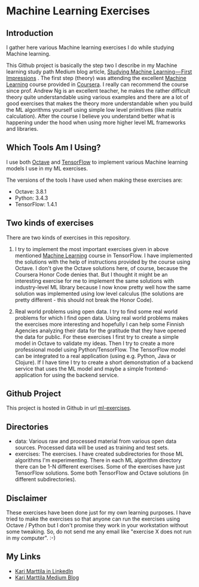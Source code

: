 # Machine Learning Exercises

## Introduction

I gather here various Machine learning exercises I do while studying Machine learning.

This Github project is basically the step two I describe in my Machine learning study path Medium blog article, [Studying Machine Learning — First Impressions](https://medium.com/@kari.marttila) . The first step (theory) was attending the excellent [Machine Learning](https://www.coursera.org/learn/machine-learning) course provided in [Coursera](https://www.coursera.org). I really can recommend the course since prof. Andrew Ng is an excellent teacher, he makes the rather difficult theory quite understandable using various examples and there are a lot of good exercises that makes the theory more understandable when you build the ML algorithms yourself using simple low level primitives (like matrix calculation). After the course I believe you understand better what is happening under the hood when using more higher level ML frameworks and libraries. 

## Which Tools Am I Using?

I use both [Octave](https://www.gnu.org/software/octave/) and [TensorFlow](https://www.tensorflow.org/) to implement various Machine learning models I use in my ML exercises. 

The versions of the tools I have used when making these exercises are:

- Octave: 3.8.1
- Python: 3.4.3
- TensorFlow: 1.4.1

## Two kinds of exercises

There are two kinds of exercises in this repository. 

1. I try to implement the most important exercises given in above mentioned [Machine Learning](https://www.coursera.org/learn/machine-learning) course in TensorFlow. I have implemented the solutions with the help of instructions provided by the course using Octave. I don't give the Octave solutions here, of course, because the Coursera Honor Code denies that. But I thought it might be an interesting exercise for me to implement the same solutions with industry-level ML library because I now know pretty well how the same solution was implemented using low level calculus (the solutions are pretty different - this should not break the Honor Code).

2. Real world problems using open data. I try to find some real world problems for which I find open data. Using real world problems makes the exercises more interesting and hopefully I can help some Finnish Agencies analyzing their data for the gratitude that they have opened the data for public. For these exercises I first try to create a simple model in Octave to validate my ideas. Then I try to create a more professional model using Python/TensorFlow. The TensorFlow model can be integrated to a real application (using e.g. Python, Java or Clojure). If I have time I try to create a short demonstration of a backend service that uses the ML model and maybe a simple frontend-application for using the backend service.


## Github Project

This project is hosted in Github in url [ml-exercises](https://github.com/karimarttila/ml-exercises).

## Directories

- data: Various raw and processed material from various open data sources. Processed data will be used as training and test sets. 
- exercises: The exercises. I have created subdirectories for those ML algorithms I'm experimenting. There in each ML algorithm directory there can be 1-N different exercises. Some of the exercises have just TensorFlow solutions. Some both TensorFlow and Octave solutions (in different subdirectories).

## Disclaimer

These exercises have been done just for my own learning purposes. I have tried to make the exercises so that anyone can run the exercises using Octave / Python but I don't promise they work in your workstation without some tweaking. So, do not send me any email like "exercise X does not run in my computer". :-)

## My Links

- [Kari Marttila in LinkedIn](https://www.linkedin.com/in/karimarttila)
- [Kari Marttila Medium Blog](https://medium.com/@kari.marttila)


